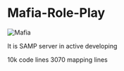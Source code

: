 # Mafia-Role-Play
![Mafia](https://user-images.githubusercontent.com/83402627/209432325-4adfca57-f07c-41ef-85cb-bf81c3cb622c.png)

It is SAMP server in active developing 

10k code lines
3070 mapping lines
